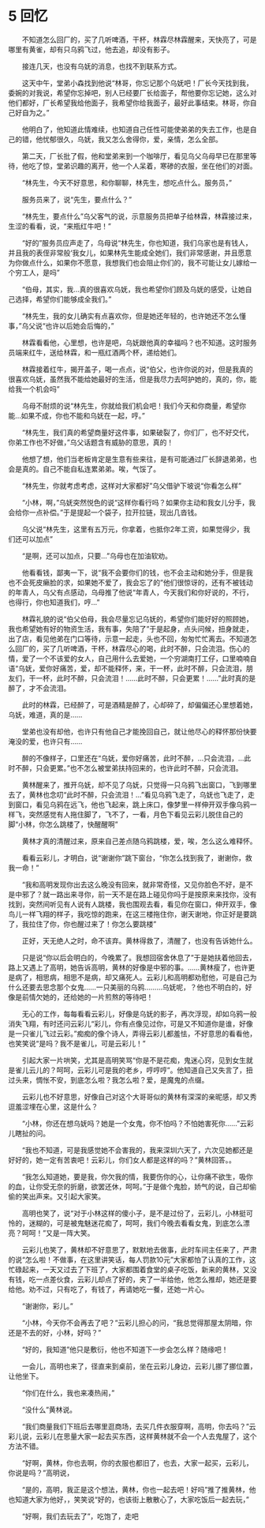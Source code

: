 # 5 回忆

　　不知道怎么回厂的，买了几听啤酒，干杯，林霖尽林霖醒来，天快亮了，可是哪里有黄雀，却有只乌鸦飞过，他去追，却没有影子。

　　接连几天，也没有乌妩的消息，也找不到联系方式。

　　这天中午，堂弟小森找到他说“林哥，你忘记那个乌妩吧！厂长今天找到我，委婉的对我说，希望你忘掉吧，别人已经要厂长给面子，帮他要你忘记她，这么对他们都好，厂长希望我给他面子，我希望你给我面子，最好此事结束。林哥，你自己好自为之。”

　　他明白了，他知道此情难续，也知道自己任性可能使弟弟的失去工作，也是自己的错，他忧郁很久，乌妩，我又怎么舍得你，爱，亲情，怎么全部。

　　第二天，厂长批了假，他和堂弟来到一个咖啡厅，看见乌父乌母早已在那里等待，他吃了惊，堂弟识趣的离开，他一个人呆着，寒碜的衣服，坐在他们的对面。

　　“林先生，今天不好意思，和你聊聊，林先生，想吃点什么。服务员，”

　　服务员来了，说“先生，要点什么？”

　　“林先生，要点什么”乌父客气的说，示意服务员把单子给林霖，林霖接过来，生涩的看看，说，“来瓶红牛吧！”

　　“好的”服务员应声走了，乌母说“林先生，你也知道，我们乌家也是有钱人，并且我的表侄非常般‘我女儿，如果林先生能成全她们，我们非常感谢，并且愿意为你做点什么，如果你不愿意，我想我们也会阻止你们的，我不可能让女儿嫁给一个穷工人，是吗”

　　“伯母，其实，我…真的很喜欢乌妩，我也希望你们顾及乌妩的感受，让她自己选择，希望你们能够成全我们。”

　　“林先生，我的女儿确实有点喜欢你，但是她还年轻的，也许她还不怎么懂事，”乌父说“也许以后她会后悔的，”

　　林霖看看他，心里想，也许是吧，乌妩跟他真的幸福吗？也不知道。这时服务员端来红牛，送给林霖，和一瓶红酒两个杯，递给她们。

　　林霖接着红牛，揭开盖子，喝一点点，说“伯父，也许你说的对，但是我真的很喜欢乌妩，虽然我不能给她最好的生活，但是我尽力去呵护她的，真的，你，能给我一个机会吗”

　　乌母不耐烦的说“林先生，你就给我们机会吧！我们今天和你商量，希望你能…如果不成，你也不能和乌妩在一起，哼。”

　　“林先生，我们真的希望商量好这件事，如果破裂了，你们厂，也不好交代，你弟工作也不好做，”乌父话题含有威胁的意思，真的！

　　他想了想，他们当老板肯定是生意有些来往，是有可能通过厂长辞退弟弟，也会是真的。自己不能自私连累弟弟。唉，气馁了。

　　“林先生，你就考虑考虑，这样对大家都好”乌父借驴下坡说“你看怎么样”

　　“小林，啊，”乌妩突然悦色的说“这样你看行吗？如果你主动和我女儿分手，我会给你一点补偿。”于是提起一个袋子，拉开拉链，现出几沓钱。

　　乌父说“林先生，这里有五万元，你拿着，也抵你2年工资，如果觉得少，我们还可以加点”

　　“是啊，还可以加点，只要…”乌母也在加油软劝。

　　他看看钱，鄙夷一下，说“我不会要你们的钱，也不会主动和她分手，但是我也不会死皮癞脸的求，如果她不爱了，我会忘了的”他们很惊讶的，还有不被钱动的年青人，乌父有点感动，乌母推了他说“年青人，今天我们和你好说的，不行，也得行，你也知道我们，哼…”

　　林霖礼貌的说“伯父伯母，我会尽量忘记乌妩的，希望你们能好好的照顾她，我也希望她有好的物资生活，我有事，失陪了”于是起身，点头问候，扭身就走，出了店，看见他弟在门口等待，示意一起走，头也不回，匆匆忙忙离去。不知道怎么回厂的，买了几听啤酒，干杯，林霖尽心的喝，此时不醉，只会流泪。伤心的情，爱了一个不该爱的女人，自己用什么去爱她，一个穷湖南打工仔，口里喃喃自语“乌妩，爱你好痛苦，爱，却不能释怀，来，干一杯，此时不醉，只会流泪，朋友们，干一杯，此时不醉，只会流泪！……此时不醉，只会更累！……”此时真的是醉了，才不会流泪。

　　此时的林霖，已经醉了，可是酒精是醉了，心却碎了，却偏偏还心里想着她，乌妩，难道，真的是……

　　堂弟也没有却他，也许只有他自己才能挽回自己，就让他尽心的释怀那份快要淹没的爱，也许只有……

　　醉的不像样子，口里还在“乌妩，爱你好痛苦，此时不醉，…只会流泪，…此时不醉，只会更累。”也不怎么被堂弟扶持回来的，也许此时不醉，只会流泪。

　　黄林醒来了，推开乌妩，却不见了乌妩，只觉得一只乌鸦飞出窗口，飞到哪里去了，黄林也念叨“此时不醉，只会流泪！…”看见乌鸦飞走了，乌妩也飞走了，走到窗口，看见乌鸦在远飞，他也飞起来，跳上床口，像梦里一样伸开双手像乌鸦一样飞，突然感觉有人拖住脚了，飞不了，一看，月色下看见云彩儿脱住自己的脚“小林，你怎么跳楼了，快醒醒啊”

　　黄林才真的清醒过来，原来自己差点随乌鸦跳楼，爱，唉，怎么这么难释怀。

　　看看云彩儿，才明白，说“谢谢你”跳下窗台，“你怎么找到我了，谢谢你，救我一命！”

　　“我和高明发现你出去这么晚没有回来，就非常奇怪，又见你脸色不好，是不是中邪了？就一路出来寻你，前一天不是在路上碰见你吗于是按原来来找你，没有找到，突然间听见有人说有人跳楼，我也围观去看，看见你在窗口，伸开双手，像鸟儿一样飞翔的样子，我吃惊的跑来，在这三楼拖住你，谢天谢地，你正好是要跳了，我拉住了你，你也醒过来了！你怎么要跳楼”

　　正好，天无绝人之时，命不该弃。黄林得救了，清醒了，也没有告诉她什么。

　　只是说“你以后会明白的，今晚累了。我想回宿舍休息了”于是她扶着他回去，路上又遇上了高明，她告诉高明，黄林的好像是中邪的事。……黄林瘦了，也许更是病了，相思病，相思不是病，却又痛死人。云彩儿和高明都劝慰他，可是自己为什么还要去思念那个女鬼……一只美丽的乌鸦………乌妩呢，？他也不明白的，好像是前情欠她的，还给她的一片煎熬的等待吧！

　　无心的工作，每每看看云彩儿，好像是乌妩的影子，再次浮现，却如乌鸦一般消失飞翔，有时还问云彩儿“彩儿，你有点像见过你，可是又不知道你是谁，好像是一只雀儿飞过云彩。”痴痴的像个诗人，弄得云彩儿都羞怯，不好意思的看看他，也笑笑说“是吗？我不是雀儿，可是云彩儿！”

　　引起大家一片哄笑，尤其是高明笑骂“你是不是花痴，鬼迷心窍，见到女生就是雀儿云儿的？呵呵，云彩儿可是我的老乡，哼哼哼”。他知道自己又失言了，扭过头来，惆怅不安，到底怎么啦？我怎么啦？爱，是魔鬼的点缀。

　　云彩儿也不好意思，好像自己对这个大哥哥似的黄林有深深的亲昵感，却又秀逗羞涩埋在心里，这是什么？

　　“小林，你还在想乌妩吗？她是一个女鬼，你不怕吗？不怕她害死你……”云彩儿瞎扯的问。

　　“我也不知道，可是我感觉她不会害我的，我来深圳六天了，六次见她都还是好好的，她一定有苦衷吧！云彩儿，你们女人都是这样的吗？”黄林回答。。

　　“我怎么知道她，要是我，你欠我的情，我要伤你的心，让你痛不欲生，吸你的血，让你受无奈的折磨，欲罢还休，呵呵。”于是做个鬼脸，娇气的说，自己却偷偷的笑出声来。又引起大家笑。

　　高明也笑了，说“对于小林这样的傻小子，是不是过份了，云彩儿，小林挺可怜的，迷糊的，可是被鬼魅迷花痴了，呵呵，我们今晚去看看女鬼，到底怎么漂亮？呵呵！”又是一阵大笑。

　　云彩儿也笑了，黄林却不好意思了，默默地去做事，此时车间主任来了，严肃的说“怎么啦！不做事，在这里讲笑话，每人罚款10元”大家都怕了认真的工作，这忙碌起来，一天又过去了下班了，大家都围着食堂的桌子吃饭，新来的黄林，又没有钱，吃一点差伙食，云彩儿却点了好的，夹了一半给他，他怎么推却，她还是要给他。劝不过，只有吃了，有钱了，再请她吃一餐，还她一片心。

　　“谢谢你，彩儿。”

　　“小林，今天你不会再去了吧？”云彩儿担心的问，“我总觉得那屋太阴暗，你还是不去的好，小林，好吗？”

　　“好的，我知道”他只是敷衍，他也不知道下一步会怎么样？随缘吧！

　　一会儿，高明也来了，径直来到桌前，坐在云彩儿身边，云彩儿挪了挪位置，让他坐下。

　　“你们在什么，我也来凑热闹，”

　　“没什么”黄林说。

　　“我们商量我们下班后去哪里逛商场，去买几件衣服穿啊，高明，你去吗？”云彩儿说，云彩儿在思量大家一起去买东西，这样黄林就不会一个人去鬼屋了，这个方法不错。

　　“好啊，黄林，你也去啊，你的衣服也都旧了，也去，大家一起买，云彩儿，你说是吗？”高明说，

　　“是的，高明，我正是这个想法，黄林，你也一起去吧！好吗”推了推黄林，他也知道大家为他好，，笑笑说“好的，也该街上散散心了，大家吃饭后一起去玩，”

　　“好啊，我们去玩去了”，吃饱了，走吧



